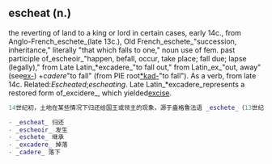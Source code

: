 ## escheat (n.)

the reverting of land to a king or lord in certain cases, early 14c., from Anglo-French_eschete_(late 13c.), Old French_eschete_"succession, inheritance," literally "that which falls to one," noun use of fem. past participle of_escheoir_"happen, befall, occur, take place; fall due; lapse (legally)," from Late Latin_*excadere_"to fall out," from Latin_ex_"out, away" (see[ex-](https://www.etymonline.com/word/ex- "Etymology, meaning and definition of ex-")) +_cadere_"to fall" (from PIE root[*kad-](https://www.etymonline.com/word/*kad- "Etymology, meaning and definition of *kad-")"to fall"). As a verb, from late 14c. Related:_Escheated_;_escheating_. Late Latin_*excadere_represents a restored form of_excidere_, which yielded[excise](https://www.etymonline.com/word/excise "Etymology, meaning and definition of excise").

```m
14世纪初，土地在某些情况下归还给国王或领主的现象，源于盎格鲁法语 _eschete_（13世纪晚期），古法语 _eschete_ “继承、继承权”，字面意思是“归于某人的事物”，是动词 _escheoir_ 的女性过去分词的名词用法，意为“发生、降临、出现在；到期；法律上失效”，源自晚期拉丁语 *excadere* “掉落”，由拉丁语 _ex_ “出，离”（详见 [ex-](https://www.etymonline.com/word/ex- "Etymology, meaning and definition of ex-")）+ _cadere_ “落下”（源自古印欧语根[*kad-](https://www.etymonline.com/word/*kad- "Etymology, meaning and definition of *kad-") “掉落”）。作为动词的用法源于14世纪晚期。相关词：_Escheated_；_escheating_。晚期拉丁语 *excadere* 代表了恢复的 _excidere_ 形式，后者产生了 [excise](https://www.etymonline.com/word/excise "Etymology, meaning and definition of excise")。

- _escheat_ 归还
- _escheoir_ 发生
- _eschete_ 继承
- _excadere_ 掉落
- _cadere_ 落下
```
